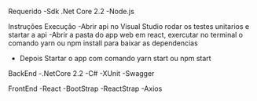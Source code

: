 Requerido
-Sdk .Net Core 2.2
-Node.js

Instruções Execução
-Abrir api no Visual Studio rodar os testes unitarios e startar a api
-Abrir a pasta do app web em react, exercutar no terminal o comando yarn ou npm install para baixar as dependencias
- Depois Startar o app com comando yarn start ou npm start

BackEnd
-.NetCore 2.2
-C#
-XUnit
-Swagger

FrontEnd
-React 
-BootStrap
-ReactStrap
-Axios
